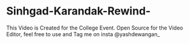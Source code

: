 # Sinhgad-Karandak-Rewind-
This Video is Created for the College Event. Open Source for the Video Editor, feel free to use and Tag me on insta @yashdewangan_
